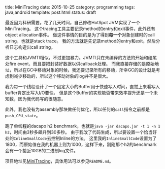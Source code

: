 title: MiniTracing
date: 2015-10-25
category: programming
tags: java,android
template: post.html
status: draft


最近因为科研需要，花了几天时间，自己修改HotSpot JVM实现了一个MiniTracing。
这个tracing工具主要记录method的entry和exit事件，此外还有object allocation事件。
做这件事情的目的是为了得到**每一个**对象创建时的call string，也就是stack trace。
我的方法就是先记录method的entry和exit，然后分析日志构造出call string。

这个工具和JVMTI相似，不过更加暴力。JVMTI只在未编译的方法的开始和结尾处fire event，而且要把封装好数据以供callback处理。
而我直接存储的是原始地址，所以在GC中移动对象的时候，我还要记录所有的移动，所幸GC的设计就是考虑到减少移动的，所以这个移动对象的log并不是很大。

我为每一个线程设计了一个固定大小的Buffer用于快速写入时间，直觉上来看写入buffer肯定比写入I/O要快，
但是这个Buffer的实现能否带来效率提升还是一个未知数，因为我代码写的很随意。

此外，我也没有为assembly那块做任何优化，所以任何的`call`指令之前都是`push_CPU_state`。

跑了单线程的dacapo h2 benchmark，也就是`java -jar dacapo.jar -t 1 -n 1 h2`，时间由3秒多飙升到30多秒。
由于我改了代码生成，所以要设置一个恰当好处的`InlineSmallCode`去控制Inline的方法。
这里我的`InlineSmallCode`设置为了1800，而原始值在我的机器上则为1000，这样下来，刚刚那个h2的benchmark会有一个接近10GB的二进制log文件。

项目地址见[MiniTracing](http://lab.artemisprojects.org/tianxiaogu/mini-tracing)，具体用法可以参见`README.md`。

